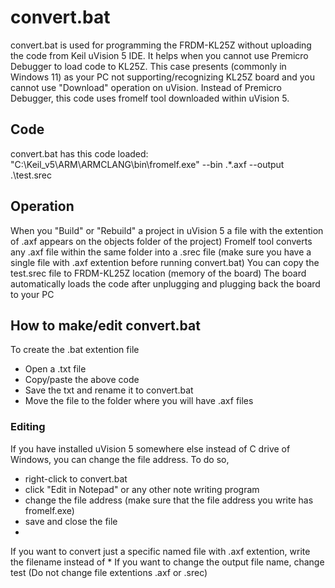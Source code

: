 # convert.bat
convert.bat is used for programming the FRDM-KL25Z without uploading the code from Keil uVision 5 IDE. It helps when you cannot use Premicro Debugger to load code to KL25Z. This case presents (commonly in Windows 11) as your PC not supporting/recognizing KL25Z board and you cannot use "Download" operation on uVision. Instead of Premicro Debugger, this code uses fromelf tool downloaded within uVision 5.

## Code
convert.bat has this code loaded:
"C:\Keil_v5\ARM\ARMCLANG\bin\fromelf.exe" --bin .\*.axf --output .\test.srec

## Operation
When you "Build" or "Rebuild" a project in uVision 5 a file with the extention of .axf appears on the objects folder of the project)
Fromelf tool converts any .axf file within the same folder into a .srec file (make sure you have a single file with .axf extention before running convert.bat)
You can copy the test.srec file to FRDM-KL25Z location (memory of the board)
The board automatically loads the code after unplugging and plugging back the board to your PC

## How to make/edit convert.bat 
To create the .bat extention file
- Open a .txt file
- Copy/paste the above code
- Save the txt and rename it to convert.bat
- Move the file to the folder where you will have .axf files

### Editing
If you have installed uVision 5 somewhere else instead of C drive of Windows, you can change the file address. To do so, 
- right-click to convert.bat
- click "Edit in Notepad" or any other note writing program
- change the file address (make sure that the file address you write has fromelf.exe)
- save and close the file
- 
If you want to convert just a specific named file with .axf extention, write the filename instead of *
If you want to change the output file name, change test 
(Do not change file extentions .axf or .srec)
